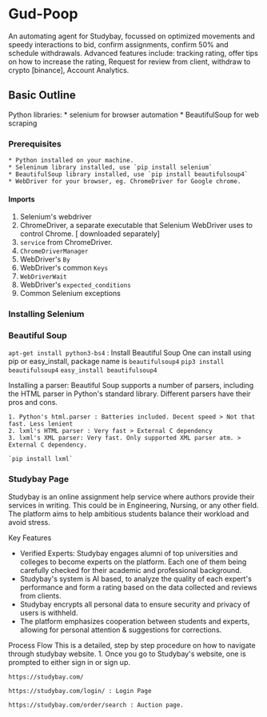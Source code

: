 # Gud-Poop

An automating agent for Studybay, focussed on optimized movements and speedy interactions to bid, confirm assignments, confirm 50% and schedule withdrawals. Advanced features include: tracking rating, offer tips on how to increase the rating, Request for review from client, withdraw to crypto [binance], Account Analytics.


## Basic Outline 

Python libraries:
    * selenium for browser automation
    * BeautifulSoup for web scraping

### Prerequisites
    * Python installed on your machine.
    * Seleninum library installed, use `pip install selenium`
    * BeautifulSoup library installed, use `pip install beautifulsoup4`
    * WebDriver for your browser, eg. ChromeDriver for Google chrome.


#### Imports

1. Selenium's webdriver
2. ChromeDriver, a separate executable that Selenium WebDriver uses to control Chrome. [ downloaded separately]
3. `service` from ChromeDriver.
4. `ChromeDriverManager`
5. WebDriver's `By`
6. WebDriver's common `Keys`
7. `WebDriverWait`
8. WebDriver's `expected_conditions`
9. Common Selenium exceptions

### Installing Selenium

### Beautiful Soup

`apt-get install python3-bs4` : Install Beautiful Soup
One can install using pip or easy_install, package name is `beautifulsoup4` 
    `pip3 install beautifulsoup4`
    `easy_install beautifulsoup4`

Installing a parser:
    Beautiful Soup supports a number of parsers, including the HTML parser in Python's standard library. Different parsers have their pros and cons.

    1. Python's html.parser : Batteries included. Decent speed > Not that fast. Less lenient
    2. lxml's HTML parser : Very fast > External C dependency
    3. lxml's XML parser: Very fast. Only supported XML parser atm. > External C dependency.

    `pip install lxml` 



### Studybay Page

Studybay is an online assignment help service where authors provide their services in writing. This could be in Engineering, Nursing, or any other field.
The platform aims to help ambitious students balance their workload and avoid stress.

Key Features
* Verified Experts: Studybay engages alumni of top universities and colleges to become experts on the platform. Each one of them being carefully checked for their academic and professional background.
* Studybay's system is AI based, to analyze the quality of each expert's performance and form a rating based on the data collected and reviews from clients.
* Studybay encrypts all personal data to ensure security and privacy of users is withheld.
* The platform emphasizes cooperation between students and experts, allowing for personal attention & suggestions for corrections.

Process Flow
This is a detailed, step by step procedure on how to navigate through studybay website.
    1. Once you go to Studybay's website, one is prompted to either sign in or sign up.

    https://studybay.com/

    https://studybay.com/login/ : Login Page

    https://studybay.com/order/search : Auction page.
